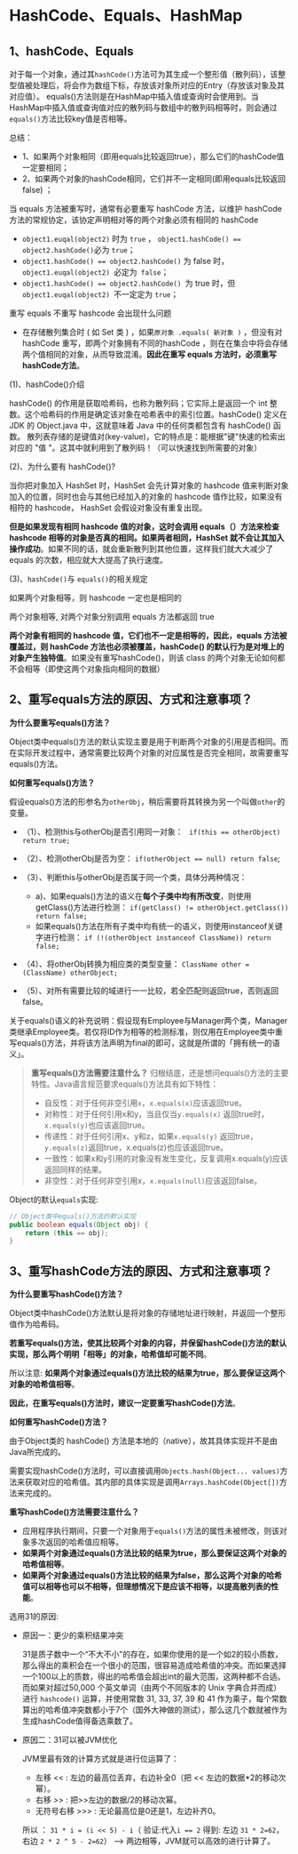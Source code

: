 # HashCode、Equals、HashMap

## 1、hashCode、Equals

对于每一个对象，通过其`hashCode()`方法可为其生成一个整形值（散列码），该整型值被处理后，将会作为数组下标，存放该对象所对应的Entry（存放该对象及其对应值）。 
equals()方法则是在HashMap中插入值或查询时会使用到。当HashMap中插入值或查询值对应的散列码与数组中的散列码相等时，则会通过`equals()`方法比较key值是否相等。

总结：

* 1、如果两个对象相同（即用equals比较返回true），那么它们的hashCode值一定要相同；
* 2、如果两个对象的hashCode相同，它们并不一定相同(即用equals比较返回false)  ；


当 equals 方法被重写时，通常有必要重写 hashCode 方法，以维护 hashCode 方法的常规协定，该协定声明相对等的两个对象必须有相同的 hashCode
* `object1.euqal(object2)` 时为 `true` ， `object1.hashCode() == object2.hashCode()`必为 `true`；
* `object1.hashCode() == object2.hashCode()` 为 false 时， `object1.euqal(object2) `必定为` false`；
* `object1.hashCode() == object2.hashCode() `为 true 时，但 `object1.euqal(object2) `不一定定为 `true`；

重写 equals 不重写 hashcode 会出现什么问题

* 在存储散列集合时 ( 如 Set 类 ) ，如果`原对象 .equals( 新对象 )` ，但没有对 hashCode 重写，即两个对象拥有不同的hashCode ，则在在集合中将会存储两个值相同的对象，从而导致混淆。**因此在重写 equals 方法时，必须重写 hashCode方法**。

(1)、hashCode()介绍

hashCode() 的作用是获取哈希码，也称为散列码；它实际上是返回一个 int 整数。这个哈希码的作用是确定该对象在哈希表中的索引位置。hashCode() 定义在 JDK 的 Object.java 中，这就意味着 Java 中的任何类都包含有 hashCode() 函数。
散列表存储的是键值对(key-value)，它的特点是：能根据"键"快速的检索出对应的 "值 "。这其中就利用到了散列码！（可以快速找到所需要的对象）

(2)、为什么要有 hashCode()?

当你把对象加入 HashSet 时，HashSet 会先计算对象的 hashcode 值来判断对象加入的位置，同时也会与其他已经加入的对象的 hashcode 值作比较，如果没有相符的 hashcode， HashSet 会假设对象没有重复出现。

**但是如果发现有相同 hashcode 值的对象，这时会调用 equals（）方法来检查 hashcode 相等的对象是否真的相同。如果两者相同，HashSet 就不会让其加入操作成功**。如果不同的话，就会重新散列到其他位置，这样我们就大大减少了 equals 的次数，相应就大大提高了执行速度。

(3)、`hashCode()`与 `equals()`的相关规定

如果两个对象相等，则 hashcode 一定也是相同的

两个对象相等, 对两个对象分别调用 equals 方法都返回 true

**两个对象有相同的 hashcode 值，它们也不一定是相等的，因此，equals 方法被覆盖过，则 hashCode 方法也必须被覆盖，hashCode() 的默认行为是对堆上的对象产生独特值**。如果没有重写hashCode()，则该 class 的两个对象无论如何都不会相等（即使这两个对象指向相同的数据）

## 2、重写equals方法的原因、方式和注意事项？

**为什么要重写equals()方法？** 

 Object类中equals()方法的默认实现主要是用于判断两个对象的引用是否相同。而在实际开发过程中，通常需要比较两个对象的对应属性是否完全相同，故需要重写equals()方法。 

  **如何重写equals()方法？** 

  假设equals()方法的形参名为`otherObj`，稍后需要将其转换为另一个叫做`other`的变量。 

* （1）、检测this与otherObj是否引用同一对象：  `  if(this == otherObject) return true; `

* （2）、检测otherObj是否为空： `if(otherObject == null) return false`; 
* （3）、判断this与otherObj是否属于同一个类，具体分两种情况： 
  * a)、如果equals()方法的语义在**每个子类中均有所改变**，则使用getClass()方法进行检测： `if(getClass() != otherObject.getClass()) return false; `
  * 如果equals()方法在所有子类中均有统一的语义，则使用instanceof关键字进行检测：  ` if (!(otherObject instanceof ClassName)) return false; `


* （4）、将otherObj转换为相应类的类型变量： `ClassName other = (ClassName) otherObject; `

* （5）、对所有需要比较的域进行一一比较，若全匹配则返回true，否则返回false。 

关于equals()语义的补充说明：假设现有Employee与Manager两个类，Manager类继承Employee类。若仅将ID作为相等的检测标准，则仅用在Employee类中重写equals()方法，并将该方法声明为final的即可，这就是所谓的「拥有统一的语义」。 

> **重写equals()方法需要注意什么？** 
> 归根结底，还是想问equals()方法的主要特性。Java语言规范要求equals()方法具有如下特性： 
> -    自反性：对于任何非空引用`x`，`x.equals(x)`应该返回true。    
> -    对称性：对于任何引用x和y，当且仅当`y.equals(x)` 返回true时，`x.equals(y)`也应该返回true。    
> -    传递性：对于任何引用x、y和z，如果`x.equals(y)` 返回true，`y.equals(z)`返回true，x.equals(z)也应该返回true。    
> -    一致性：如果x和y引用的对象没有发生变化，反复调用x.equals(y)应该返回同样的结果。    
> -    非空性：对于任何非空引用x，`x.equals(null)`应该返回false。

Object的默认`equals`实现:

```java
// Object类中equals()方法的默认实现
public boolean equals(Object obj) {
    return (this == obj);
}
```

## 3、重写hashCode方法的原因、方式和注意事项？

 **为什么要重写hashCode()方法？** 

 Object类中hashCode()方法默认是将对象的存储地址进行映射，并返回一个整形值作为哈希码。 

 **若重写equals()方法，使其比较两个对象的内容，并保留hashCode()方法的默认实现，那么两个明明「相等」的对象，哈希值却可能不同**。

所以注意: **如果两个对象通过equals()方法比较的结果为true，那么要保证这两个对象的哈希值相等**。

**因此，在重写equals()方法时，建议一定要重写hashCode()方法**。

 **如何重写hashCode()方法？** 

由于Object类的 hashCode() 方法是本地的（native），故其具体实现并不是由Java所完成的。 

 需要实现hashCode()方法时，可以直接调用`Objects.hash(Object... values)`方法来获取对应的哈希值。其内部的具体实现是调用`Arrays.hashCode(Object[])`方法来完成的。 

**重写hashCode()方法需要注意什么？** 

-    应用程序执行期间，只要一个对象用于`equals()`方法的属性未被修改，则该对象多次返回的哈希值应相等。    
-    **如果两个对象通过equals()方法比较的结果为true，那么要保证这两个对象的哈希值相等**。    
-    **如果两个对象通过equals()方法比较的结果为false，那么这两个对象的哈希值可以相等也可以不相等，但理想情况下是应该不相等，以提高散列表的性能**。

选用31的原因:

* 原因一：更少的乘积结果冲突

  31是质子数中一个“不大不小”的存在，如果你使用的是一个如2的较小质数，那么得出的乘积会在一个很小的范围，很容易造成哈希值的冲突。而如果选择一个100以上的质数，得出的哈希值会超出int的最大范围，这两种都不合适。而如果对超过50,000 个英文单词（由两个不同版本的 Unix 字典合并而成）进行 `hashcode()` 运算，并使用常数 31, 33, 37, 39 和 41 作为乘子，每个常数算出的哈希值冲突数都小于7个（国外大神做的测试），那么这几个数就被作为生成hashCode值得备选乘数了。

* 原因二：31可以被JVM优化

  JVM里最有效的计算方式就是进行位运算了：

    * 左移 << : 左边的最高位丢弃，右边补全0（把 << 左边的数据*2的移动次幂）。
    * 右移 >> : 把>>左边的数据/2的移动次幂。
    * 无符号右移 >>> : 无论最高位是0还是1，左边补齐0。 　　

    所以 ： `31 * i = (i << 5) - i`（ 验证:代入`i == 2` 得到:  左边 `31 * 2=62`，右边   `2 * 2 ^ 5 - 2=62`）  --> 两边相等，JVM就可以高效的进行计算了。
